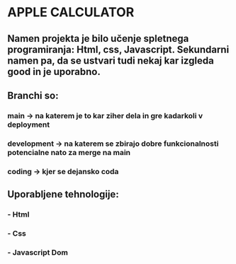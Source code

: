 # APPLE CALCULATOR

## Namen projekta je bilo učenje spletnega programiranja: Html, css, Javascript. Sekundarni namen pa, da se ustvari tudi nekaj kar izgleda good in je uporabno.




## Branchi so:
### main -> na katerem je to kar ziher dela in gre kadarkoli v deployment
### development -> na katerem se zbirajo dobre funkcionalnosti potencialne nato za merge na main
### coding -> kjer se dejansko coda

## Uporabljene tehnologije:
### - Html
### - Css
### - Javascript Dom

